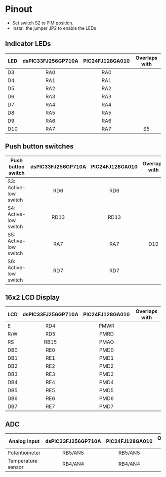 # Pinout
* Set switch S2 to PIM position.
* Install the jumper JP2 to enable the LEDs

## Indicator LEDs
| LED | dsPIC33FJ256GP710A | PIC24FJ128GA010 | Overlaps with |
| --- | :----------------: | :-------------: | :-----------: |
| D3  | RA0                | RA0             |               |
| D4  | RA1                | RA1             |               |
| D5  | RA2                | RA2             |               |
| D6  | RA3                | RA3             |               |
| D7  | RA4                | RA4             |               |
| D8  | RA5                | RA5             |               |
| D9  | RA6                | RA6             |               |
| D10 | RA7                | RA7             | S5            |

## Push button switches
| Push button switch    | dsPIC33FJ256GP710A | PIC24FJ128GA010 | Overlaps with |
| --------------------- | :----------------: | :-------------: | :-----------: |
| S3: Active-low switch | RD6                | RD6             |               |
| S4: Active-low switch | RD13               | RD13            |               |
| S5: Active-low switch | RA7                | RA7             | D10           |
| S6: Active-low switch | RD7                | RD7             |               |

## 16x2 LCD Display
| LCD | dsPIC33FJ256GP710A | PIC24FJ128GA010 | Overlaps with |
| --- | :----------------: | :-------------: | :-----------: |
| E   | RD4                | PMWR            |               |
| R/W | RD5                | PMRD            |               |
| RS  | RB15               | PMAO            |               |
| DB0 | RE0                | PMD0            |               |
| DB1 | RE1                | PMD1            |               |
| DB2 | RE2                | PMD2            |               |
| DB3 | RE3                | PMD3            |               |
| DB4 | RE4                | PMD4            |               |
| DB5 | RE5                | PMD5            |               |
| DB6 | RE6                | PMD6            |               |
| DB7 | RE7                | PMD7            |               |

## ADC
| Analog Input       | dsPIC33FJ256GP710A | PIC24FJ128GA010 | Overlaps with |
| ------------------ | :----------------: | :-------------: | :-----------: |
| Potentiometer      | RB5/AN5            | RB5/AN5         |               |
| Temperature sensor | RB4/AN4            | RB4/AN4         |               |
